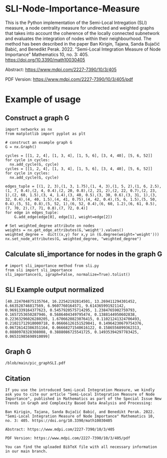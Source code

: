 # SLI-Node-Importance-Measure
This is the Python implementation of the Semi-Local Intregation (SLI) measure, a node centrality measure for undirected and weighted graphs that takes into account the coherence of the locally connected subnetwork and evaluates the integration of nodes within their neighbourhood. The method has been described in the paper Ban Kirigin, Tajana, Sanda Bujačić Babić, and Benedikt Perak. 2022. "Semi-Local Integration Measure of Node Importance" Mathematics 10, no. 3: 405. https://doi.org/10.3390/math10030405

Abstract: https://www.mdpi.com/2227-7390/10/3/405

PDF Version: https://www.mdpi.com/2227-7390/10/3/405/pdf

# Example of usage
## Construct a graph G
```
import networkx as nx
from matplotlib import pyplot as plt

# construct an example graph G
G = nx.Graph()

cycles = [[1, 2, 4], [1, 3, 4], [1, 5, 6], [3, 4, 40], [5, 6, 52]]
for cycle in cycles:
  nx.add_cycle(G, cycle)
cycles = [[1, 2, 4], [1, 3, 4], [1, 5, 6], [3, 4, 40], [5, 6, 52]]
for cycle in cycles:
  nx.add_cycle(G, cycle)

edges_tuple = [(1, 2, 3),(1, 3, 1.75),(1, 4, 3),(1, 5, 2),(1, 6, 2.5),(1, 7, 0.4),(2, 4, 0.4),(2, 20, 0.8),(2, 21, 2),(2, 22, 0.7),(2, 23, 1),(2, 60, 1.5),(3, 4, 1.4),(3, 40, 0.5),(3, 30, 0.6),(3, 31, 1),(3, 32, 0.4),(4, 40, 1.5),(4, 41, 0.75),(4, 42, 0.4),(5, 6, 1.5),(5, 50, 0.4),(5, 51, 0.8),(5, 52, 1),(6, 52, 0.4),(6, 60, 1.2),(6, 61, 0.5),(7, 70, 2),(7, 71, 0.8),(7, 72, 0.4)]
for edge in edges_tuple:
    G.add_edge(edge[0], edge[1], weight=edge[2])

# Set weighted_degree attribute on nodes
weights = nx.get_edge_attributes(G,'weight').values()
weighted_degree =  dict((x,y) for x,y in (G.degree(weight='weight')))
nx.set_node_attributes(G, weighted_degree, "weighted_degree")
```
## Calculate sli_importance for nodes in the graph G
```
# import sli_importance method from sli.py
from sli import sli_importance
sli_importance(G, igraph=False, normalize=True).tolist()
```
## SLI Example output normalized
```
[40.224704875135764, 16.22542192814501, 13.269411294301452, 6.663528746817569, 6.9607760164571, 9.614365991921142, 0.9691339164377623, 0.5457920575714295, 1.2384765902759793, 0.1657253650287946, 0.5686404349795474, 0.1388144950602838, 0.22363296026280205, 1.6706620823076415, 0.11021241324706493, 0.21021712918000718, 0.06666126151529841, 0.14964230679754376, 0.06726142386351164, 0.06668271540616122, 0.1586556899362313, 0.0880978328308008, 0.3888086725541725, 0.14935394297783425, 0.06531985698910099]
```
## Graph G
```
/blob/main/pic_graphSLI.pdf

```
## Citation
```
If you use the introduced Semi-Local Integration Measure, we kindly ask you to cite our article "Semi-Local Integration Measure of Node Importance", published in Mathematics as part of the Special Issue New Trends in Graph and Complexity Based Data Analysis and Processing:

Ban Kirigin, Tajana, Sanda Bujačić Babić, and Benedikt Perak. 2022. "Semi-Local Integration Measure of Node Importance" Mathematics 10, no. 3: 405. https://doi.org/10.3390/math10030405

Abstract: https://www.mdpi.com/2227-7390/10/3/405

PDF Version: https://www.mdpi.com/2227-7390/10/3/405/pdf

You can find the uploaded BibTeX file with all necessary information in our main branch.

